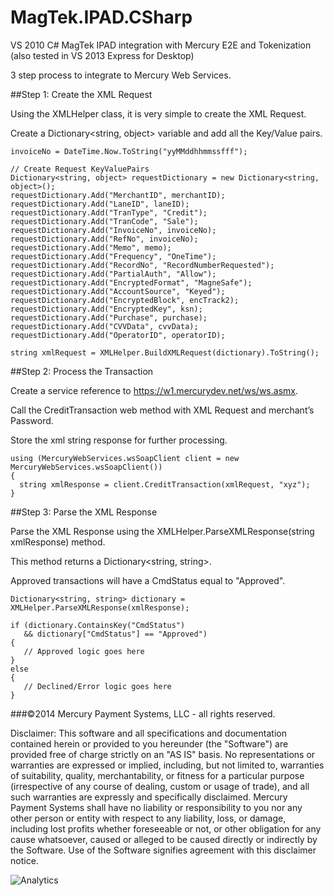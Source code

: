 MagTek.IPAD.CSharp
==================

VS 2010 C# MagTek IPAD integration with Mercury E2E and Tokenization (also tested in VS 2013 Express for Desktop)

3 step process to integrate to Mercury Web Services.

##Step 1: Create the XML Request
  
Using the XMLHelper class, it is very simple to create the XML Request.
  
Create a Dictionary&lt;string, object&gt; variable and add all the Key/Value pairs.
  
```
invoiceNo = DateTime.Now.ToString("yyMMddhhmmssfff");

// Create Request KeyValuePairs
Dictionary<string, object> requestDictionary = new Dictionary<string, object>();
requestDictionary.Add("MerchantID", merchantID);
requestDictionary.Add("LaneID", laneID);
requestDictionary.Add("TranType", "Credit");
requestDictionary.Add("TranCode", "Sale");
requestDictionary.Add("InvoiceNo", invoiceNo);
requestDictionary.Add("RefNo", invoiceNo);
requestDictionary.Add("Memo", memo);
requestDictionary.Add("Frequency", "OneTime");
requestDictionary.Add("RecordNo", "RecordNumberRequested");
requestDictionary.Add("PartialAuth", "Allow");
requestDictionary.Add("EncryptedFormat", "MagneSafe");
requestDictionary.Add("AccountSource", "Keyed");
requestDictionary.Add("EncryptedBlock", encTrack2);
requestDictionary.Add("EncryptedKey", ksn);
requestDictionary.Add("Purchase", purchase);
requestDictionary.Add("CVVData", cvvData);
requestDictionary.Add("OperatorID", operatorID);

string xmlRequest = XMLHelper.BuildXMLRequest(dictionary).ToString();
```
  
##Step 2: Process the Transaction

Create a service reference to https://w1.mercurydev.net/ws/ws.asmx.

Call the CreditTransaction web method with XML Request and merchant’s Password.

Store the xml string response for further processing.

```
using (MercuryWebServices.wsSoapClient client = new MercuryWebServices.wsSoapClient())
{
  string xmlResponse = client.CreditTransaction(xmlRequest, "xyz");
}
```

##Step 3: Parse the XML Response

Parse the XML Response using the XMLHelper.ParseXMLResponse(string xmlResponse) method.

This method returns a Dictionary&lt;string, string&gt;.

Approved transactions will have a CmdStatus equal to "Approved".

```
Dictionary<string, string> dictionary = XMLHelper.ParseXMLResponse(xmlResponse);

if (dictionary.ContainsKey("CmdStatus")
   && dictionary["CmdStatus"] == "Approved")
{
   // Approved logic goes here
}
else
{
   // Declined/Error logic goes here
}
```

###©2014 Mercury Payment Systems, LLC - all rights reserved.

Disclaimer:
This software and all specifications and documentation contained herein or provided to you hereunder (the "Software") are provided free of charge strictly on an "AS IS" basis. No representations or warranties are expressed or implied, including, but not limited to, warranties of suitability, quality, merchantability, or fitness for a particular purpose (irrespective of any course of dealing, custom or usage of trade), and all such warranties are expressly and specifically disclaimed. Mercury Payment Systems shall have no liability or responsibility to you nor any other person or entity with respect to any liability, loss, or damage, including lost profits whether foreseeable or not, or other obligation for any cause whatsoever, caused or alleged to be caused directly or indirectly by the Software. Use of the Software signifies agreement with this disclaimer notice.

![Analytics](https://ga-beacon.appspot.com/UA-60858025-24/MagTek.IPAD.CSharp/readme?pixel)
